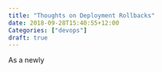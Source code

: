 ```yaml
---
title: "Thoughts on Deployment Rollbacks"
date: 2018-09-28T15:40:55+12:00
Categories: ["devops"]
draft: true
---
```


As a newly
